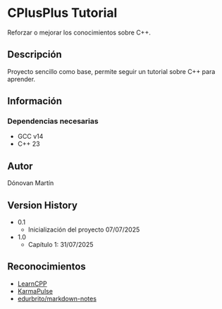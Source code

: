# CPlusPlus Tutorial

Reforzar o mejorar los conocimientos sobre C++.

## Descripción

Proyecto sencillo como base, permite seguir un tutorial sobre C++ para aprender.

## Información

### Dependencias necesarias

* GCC v14
* C++ 23

## Autor

Dónovan Martín

## Version History

* 0.1
   * Inicialización del proyecto 07/07/2025
* 1.0
   * Capítulo 1: 31/07/2025

## Reconocimientos

* [LearnCPP](https://www.learncpp.com/#google_vignette)
* [KarmaPulse](https://github.com/KarmaPulse/git-commit-message-conventions)
* [edurbrito/markdown-notes](https://github.com/edurbrito/markdown-notes/blob/master/LICENSE.txt)
